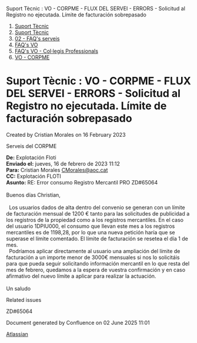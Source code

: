 Suport Tècnic : VO - CORPME - FLUX DEL SERVEI - ERRORS - Solicitud al Registro no ejecutada. Límite de facturación sobrepasado  

1.  [Suport Tècnic](index.html)
2.  [Suport Tècnic](13893782.html)
3.  [02 - FAQ's serveis](26313393.html)
4.  [FAQ's VO](28705575.html)
5.  [FAQ's VO - Col·legis Professionals](28705581.html)
6.  [VO - CORPME](VO---CORPME_36340973.html)

Suport Tècnic : VO - CORPME - FLUX DEL SERVEI - ERRORS - Solicitud al Registro no ejecutada. Límite de facturación sobrepasado
==============================================================================================================================

Created by Cristian Morales on 16 February 2023

Serveis del CORPME

**De:** Explotación Floti   
**Enviado el:** jueves, 16 de febrero de 2023 11:12  
**Para:** Cristian Morales <CMorales@aoc.cat>  
**CC:** Explotación FLOTI  
**Asunto:** RE: Error consumo Registro Mercantil PRO ZD#65064  
   
Buenos días Christian,  
   
  Los usuarios dados de alta dentro del convenio se generan con un límite de facturación mensual de 1200 € tanto para las solicitudes de publicidad a los registros de la propiedad como a los registros mercantiles. En el caso del usuario 1DPIU000, el consumo que llevan este mes a los registros mercantiles es de 1198,28, por lo que una nueva petición haría que se superase el límite comentado. El límite de facturación se resetea el día 1 de mes.   
  Podríamos aplicar directamente al usuario una ampliación del límite de facturación a un importe menor de 3000€ mensuales si nos lo solicitáis para que pueda seguir solicitando información mercantil en lo que resta del mes de febrero, quedamos a la espera de vuestra confirmación y en caso afirmativo del nuevo límite a aplicar para realizar la actuación.  
   
Un saludo

  

Related issues

ZD#65064

Document generated by Confluence on 02 June 2025 11:01

[Atlassian](http://www.atlassian.com/)